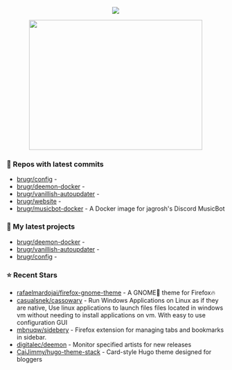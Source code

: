 <p align="center"><a href="https://github.com/anuraghazra/github-readme-stats">
  <img align="center" src="https://github-readme-stats.vercel.app/api?username=brugr&show_icons=true&theme=github_dark" />
</a></p>

<p align="center"><a href="https://wakatime.com/@brugr">
  <img align="center" width="400" height="300" src="https://wakatime.com/share/@brugr/092f33d5-13de-4518-bc1e-34a79102d8c2.svg" />
</a></p>

### 👷 Repos with latest commits

- [brugr/config](https://github.com/brugr/config) - 
- [brugr/deemon-docker](https://github.com/brugr/deemon-docker) - 
- [brugr/vanillish-autoupdater](https://github.com/brugr/vanillish-autoupdater) - 
- [brugr/website](https://github.com/brugr/website) - 
- [brugr/musicbot-docker](https://github.com/brugr/musicbot-docker) - A Docker image for jagrosh&#39;s Discord MusicBot
### 🌱 My latest projects

- [brugr/deemon-docker](https://github.com/brugr/deemon-docker) - 
- [brugr/vanillish-autoupdater](https://github.com/brugr/vanillish-autoupdater) - 
- [brugr/config](https://github.com/brugr/config) - 
### ⭐ Recent Stars

- [rafaelmardojai/firefox-gnome-theme](https://github.com/rafaelmardojai/firefox-gnome-theme) - A GNOME👣 theme for Firefox🔥
- [casualsnek/cassowary](https://github.com/casualsnek/cassowary) - Run Windows Applications on Linux as if they are native, Use linux applications to launch files files located in windows vm without needing to install applications on vm. With easy to use configuration GUI
- [mbnuqw/sidebery](https://github.com/mbnuqw/sidebery) - Firefox extension for managing tabs and bookmarks in sidebar.
- [digitalec/deemon](https://github.com/digitalec/deemon) - Monitor specified artists for new releases
- [CaiJimmy/hugo-theme-stack](https://github.com/CaiJimmy/hugo-theme-stack) - Card-style Hugo theme designed for bloggers
